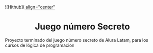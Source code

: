 ![Hithub]([ align="center"](![image](https://github.com/user-attachments/assets/47cfb696-1278-438a-8711-16b59e2a80b1)
)

<h1 align="center"> Juego número Secreto </h1>
<p>Proyecto terminado del juego número secreto de Alura Latam, para los cursos de lógica de programacion</p>
